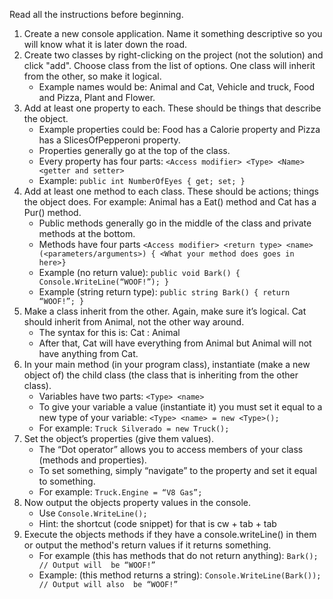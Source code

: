 Read  all the instructions before beginning.

1. Create  a new console application. Name it something descriptive so you will know what  it is later down the road.
2. Create two classes by right-clicking on the project  (not the solution) and click "add". Choose class from the list of  options. One class will inherit from the other, so make it logical. 
    - Example names would be: Animal and Cat, Vehicle and truck, Food and Pizza, Plant and Flower.
3. Add at least one property to each. These should be  things that describe the object. 
    - Example properties could be: Food has a Calorie property and  Pizza has a SlicesOfPepperoni property.
    - Properties  generally go at the top of the class.
    - Every  property has four parts: `<Access modifier> <Type> <Name>  <getter and setter>`
    - Example:  `public int NumberOfEyes { get; set; }`
4. Add at least one method to each class. These should  be actions; things the object does. For example: Animal has a Eat() method and  Cat has a Pur() method.
    - Public  methods generally go in the middle of the class and private methods at the  bottom.
    - Methods  have four parts `<Access modifier> <return type> <name>  (<parameters/arguments>) { <What your method does goes in here>}`
    - Example  (no return value): `public void Bark() { Console.WriteLine(“WOOF!”); }`
    - Example  (string return type): `public string Bark() { return “WOOF!”; }`
5. Make a class inherit from the other. Again, make  sure it’s logical. Cat should inherit from Animal, not the other way around.
    - The  syntax for this is: Cat : Animal
    - After  that, Cat will have everything from Animal but Animal will not have anything  from Cat.
6. In your main method (in your program class),  instantiate (make a new object of) the child class (the class that is  inheriting from the other class).
    - Variables  have two parts: `<Type> <name>`
    - To  give your variable a value (instantiate it) you must set it equal to a new type  of your variable: `<Type> <name> = new <Type>();`
    - For  example: `Truck Silverado = new Truck();`
7. Set the object’s properties (give them values).
    - The  “Dot operator” allows you to access members of your class (methods and  properties).
    - To  set something, simply “navigate” to the property and set it equal to something.
    - For  example: `Truck.Engine = “V8 Gas”;`
8. Now output the objects property values in the  console.
    - Use  `Console.WriteLine();`
    - Hint:  the shortcut (code snippet) for that is cw + tab + tab
9. Execute the objects methods if they have a  console.writeLine() in them or output the method's return values if it returns  something.
    - For  example (this has methods that do not return anything): `Bark(); // Output will  be “WOOF!”`
    - Example:  (this method returns a string): `Console.WriteLine(Bark()); // Output will also  be “WOOF!”`
